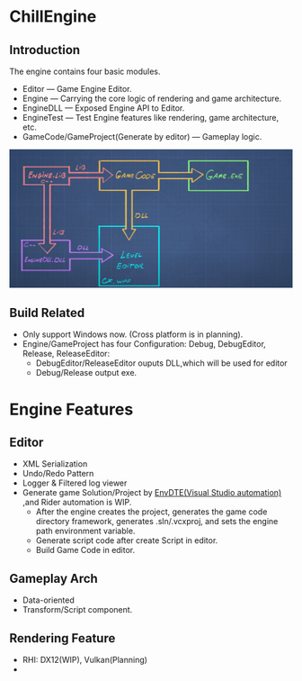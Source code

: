 # ChillEngine

## Introduction

The engine contains four basic modules.

- Editor — Game Engine Editor.
- Engine — Carrying the core logic of rendering and game architecture.
- EngineDLL — Exposed Engine API to Editor.
- EngineTest — Test Engine features like rendering, game architecture, etc.
- GameCode/GameProject(Generate by editor) — Gameplay logic.

<img src="https://raw.githubusercontent.com/Chillstepp/MyPicBed/master/master/image-20240331144724543.png" alt="image-20240331144724543" style="zoom:67%;" />

## Build Related

- Only support Windows now. (Cross platform is in planning).
- Engine/GameProject has four Configuration: Debug, DebugEditor, Release, ReleaseEditor:
  - DebugEditor/ReleaseEditor ouputs DLL,which will be used for editor
  - Debug/Release output exe.

# Engine Features

## Editor

- XML Serialization
- Undo/Redo Pattern
- Logger & Filtered log viewer
- Generate game Solution/Project by [EnvDTE(Visual Studio automation)](https://learn.microsoft.com/en-us/dotnet/api/envdte.dte?view=visualstudiosdk-2022) ,and Rider automation is WIP.
  - After the engine creates the project, generates the game code directory framework, generates .sln/.vcxproj, and sets the engine path environment variable.
  - Generate script code after create Script in editor.
  - Build Game Code in editor.

## Gameplay Arch

- Data-oriented
- Transform/Script component.


## Rendering Feature

- RHI: DX12(WIP), Vulkan(Planning)
- 
